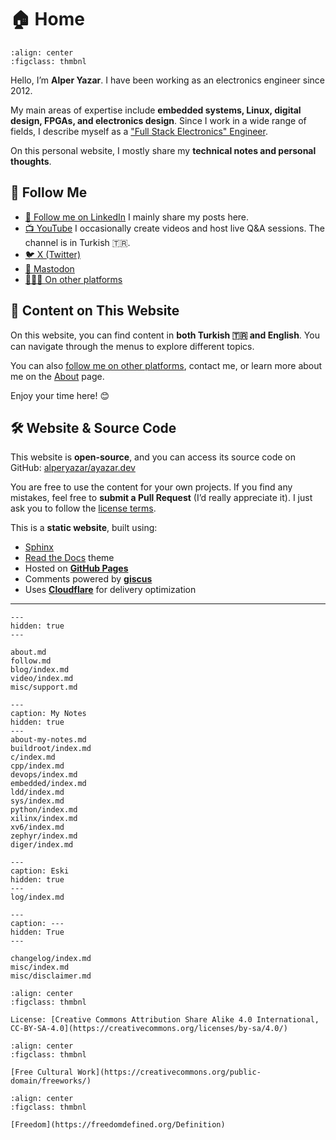 # 🏠 Home

```{figure} me.png
:align: center
:figclass: thmbnl
```

Hello, I’m **Alper Yazar**. I have been working as an electronics
engineer since 2012.

My main areas of expertise include **embedded systems, Linux, digital design,
FPGAs, and electronics design**. Since I work in a wide range of fields, I
describe myself as a ["Full Stack Electronics"
Engineer](blog/23/full-stack-elektronik.md).

On this personal website, I mostly share my **technical notes and personal
thoughts**.

## 🔗 Follow Me

- [👥 Follow me on LinkedIn](https://www.linkedin.com/comm/mynetwork/discovery-see-all?usecase=PEOPLE_FOLLOWS&followMember=alperyazar)
  I mainly share my posts here.
- [📺 YouTube](https://www.youtube.com/@ayazar)
  I occasionally create videos and host live Q&A sessions. The channel is in
  Turkish 🇹🇷.
- [🐦 X (Twitter)](https://twitter.com/alper_yazar)
- [🐘 Mastodon](https://mastodon.social/@ayazar)
- [🧑‍🤝‍🧑 On other platforms](follow.md)

## 📌 Content on This Website

On this website, you can find content in **both Turkish 🇹🇷 and English**. You
can navigate through the menus to explore different topics.

You can also [follow me on other platforms](follow.md), contact me, or learn
more about me on the [About](about.md) page.

Enjoy your time here! 😊

## 🛠️ Website & Source Code

This website is **open-source**, and you can access its source code on GitHub:
[alperyazar/ayazar.dev](https://github.com/alperyazar/ayazar.dev)

You are free to use the content for your own projects. If you find any mistakes,
feel free to **submit a Pull Request** (I’d really appreciate it). I just ask
you to follow the [license
terms](https://creativecommons.org/licenses/by-sa/4.0/deed.en).

This is a **static website**, built using:

- [Sphinx](https://www.sphinx-doc.org)
- [Read the Docs](https://github.com/readthedocs/sphinx_rtd_theme) theme
- Hosted on **[GitHub Pages](https://pages.github.com/)**
- Comments powered by **[giscus](https://giscus.app/)**
- Uses **[Cloudflare](https://www.cloudflare.com/)** for delivery optimization

---

```{toctree}
---
hidden: true
---

about.md
follow.md
blog/index.md
video/index.md
misc/support.md
```

```{toctree}
---
caption: My Notes
hidden: true
---
about-my-notes.md
buildroot/index.md
c/index.md
cpp/index.md
devops/index.md
embedded/index.md
ldd/index.md
sys/index.md
python/index.md
xilinx/index.md
xv6/index.md
zephyr/index.md
diger/index.md
```

```{toctree}
---
caption: Eski
hidden: true
---
log/index.md
```

```{toctree}
---
caption: ---
hidden: True
---

changelog/index.md
misc/index.md
misc/disclaimer.md
```

```{figure} cc-by-sa.png
:align: center
:figclass: thmbnl

License: [Creative Commons Attribution Share Alike 4.0 International, CC-BY-SA-4.0](https://creativecommons.org/licenses/by-sa/4.0/)
```

```{figure} free-cultural-works.png
:align: center
:figclass: thmbnl

[Free Cultural Work](https://creativecommons.org/public-domain/freeworks/)
```

```{figure} freecontent.png
:align: center
:figclass: thmbnl

[Freedom](https://freedomdefined.org/Definition)
```
